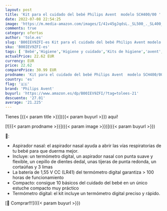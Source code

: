 ```yaml
---
layout: post
title: 'Kit para el cuidado del bebé Philips Avent  modelo SCH400/00 '
date: 2022-07-08 22:54:25
image: 'https://m.media-amazon.com/images/I/41v45gJqdsL._SL500_._SL400_.jpg'
comments: true
category: ofertas
author: 'tole.es'
slug: 'B00IEV9ZFI-es Kit para el cuidado del bebé Philips Avent modelo SCH400/00'
sku: 'B00IEV9ZFI-es'
tags: [ 'Bebé','Higiene','Higiene y cuidado','Kits de higiene','avent','bebé','philips avent','🇪🇸', ]
actualPrice: 22.62 EUR
currency: EUR
price: 22.62
comparePrice: 30.99 EUR
prodname: 'Kit para el cuidado del bebé Philips Avent  modelo SCH400/00 '
country: 'es'
flag: '🇪🇸'
brand: 'Philips Avent'
buyurl: 'https://www.amazon.es/dp/B00IEV9ZFI/?tag=tolees-21'
descuento: '27.01'
average: '21.225'
---
```


Tienes [{{< param title >}}]({{< param buyurl >}}) aqui!

[![{{< param prodname >}}]({{< param image >}})]({{< param buyurl >}})

🔎:

- Aspirador nasal: el aspirador nasal ayuda a abrir las vías respiratorias de tu bebé para que duerma mejor.
- Incluye: un termómetro digital, un aspirador nasal con punta suave y flexible, un cepillo de dientes dedal, unas tijeras de punta redonda, un cortaúñas y 3 limas
- La batería de 1,55 V CC (LR41) del termómetro digital garantiza > 100 horas de funcionamiento
- Compacto: consigue 10 básicos del cuidado del bebé en un único estuche compacto muy práctico
- Termómetro digital: el kit incluye un termómetro digital preciso y rápido.

[🛒 Comprar!!!]({{< param buyurl >}})
